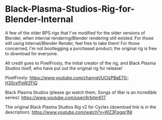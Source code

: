 # Black-Plasma-Studios-Rig-for-Blender-Internal
A few of the older BPS rigs that I've modified for the older versions of Blender, when internal rendering/Blender rendering still existed. For those still using Internal/Blender Render, feel free to take them! For those concerned, I'm not bootlegging a purchased product; the original rig is free to download for everyone.

All credit goes to PixelFrosty, the initial creator of the rig, and Black Plasma Studios itself, who have put out the original rig for release!

PixelFrosty: https://www.youtube.com/channel/UClzPBaE7G-H3SrsfFeW2FlQ

Black Plasma Studios (please go watch them, Songs of War is an incredible series): https://www.youtube.com/user/Arbiter617

The original Black Plasma Studios Rig v2 for Cycles (download link is in the description): https://www.youtube.com/watch?v=WZ3Fpgqr1NI

